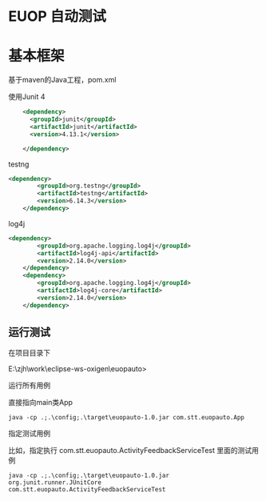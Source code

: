 # EUOP 自动测试

# 基本框架

基于maven的Java工程，pom.xml

使用Junit 4

```xml
    <dependency>
      <groupId>junit</groupId>
      <artifactId>junit</artifactId>
      <version>4.13.1</version>

    </dependency>
```



testng

```xml
<dependency>
    	<groupId>org.testng</groupId>
    	<artifactId>testng</artifactId>
    	<version>6.14.3</version>
    </dependency>
```



log4j

```xml
<dependency>
    	<groupId>org.apache.logging.log4j</groupId>
    	<artifactId>log4j-api</artifactId>
    	<version>2.14.0</version>
    </dependency>
    <dependency>
    	<groupId>org.apache.logging.log4j</groupId>
    	<artifactId>log4j-core</artifactId>
    	<version>2.14.0</version>
    </dependency>
```



## 运行测试



在项目目录下

E:\zjh\work\eclipse-ws-oxigen\euopauto>

运行所有用例

直接指向main类App

```shell
java -cp .;.\config;.\target\euopauto-1.0.jar com.stt.euopauto.App
```





指定测试用例

比如，指定执行 com.stt.euopauto.ActivityFeedbackServiceTest 里面的测试用例

```shell
java -cp .;.\config;.\target\euopauto-1.0.jar org.junit.runner.JUnitCore com.stt.euopauto.ActivityFeedbackServiceTest
```



